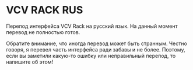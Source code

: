 # VCV RACK RUS
Перепод интерфейса VCV Rack на русский язык. На данный момент перевод не полностью готов.

Обратите внимание, что иногда перевод может быть странным. Честно говоря, я перевел часть интерфейса ради забавы и не более. Поэтому, если вы заметили какую-то ошибку или неправильный перепод, то напишите об этом!

